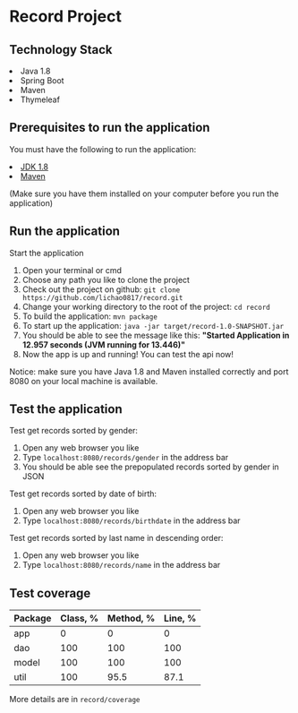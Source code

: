 # Record Project
## Technology Stack

<li>Java 1.8</li>
<li>Spring Boot</li>
<li>Maven</li>
<li>Thymeleaf</li>

## Prerequisites to run the application

You must have the following to run the application:
<li><a href="http://www.oracle.com/technetwork/java/javase/downloads/jdk8-downloads-2133151.html">JDK 1.8</a></li>
<li><a href="https://maven.apache.org/">Maven</a></li>

(Make sure you have them installed on your computer before you run the application)

## Run the application

Start the application
<ol>
<li>Open your terminal or cmd</li>
<li>Choose any path you like to clone the project</li>
<li>Check out the project on github: <code>git clone https://github.com/lichao0817/record.git</code></li>
<li>Change your working directory to the root of the project: <code>cd record</code></li>
<li>To build the application: <code>mvn package</code></li>
<li>To start up the application: <code>java -jar target/record-1.0-SNAPSHOT.jar</code></li>
<li>You should be able to see the message like this: <b>"Started Application in 12.957 seconds (JVM running for 13.446)"</b></li>
<li>Now the app is up and running! You can test the api now!</li>
</ol>

Notice: make sure you have Java 1.8 and Maven installed correctly and port 8080 on your local machine is available.

## Test the application

Test get records sorted by gender:
<ol>
<li>Open any web browser you like</li>
<li>Type <code>localhost:8080/records/gender</code> in the address bar</li>
<li>You should be able see the prepopulated records sorted by gender in JSON</li>
</ol>

Test get records sorted by date of birth:
<ol>
<li>Open any web browser you like</li>
<li>Type <code>localhost:8080/records/birthdate</code> in the address bar</li>
</ol>

Test get records sorted by last name in descending order:
<ol>
<li>Open any web browser you like</li>
<li>Type <code>localhost:8080/records/name</code> in the address bar</li>
</ol>

## Test coverage

|Package|Class, %|Method, %|Line, %|
|-------|--------|---------|-------|
|app    |  0     | 0       |  0    |
|dao    |100     |100      |100    |
|model  |100     |100      |100    |
|util   |100     |95.5     |87.1   |

More details are in <code>record/coverage</code>
